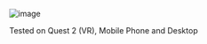 ![image](https://github.com/user-attachments/assets/c1e9ece1-d876-4006-a5fb-a0cd6bc03b4e)

Tested on Quest 2 (VR), Mobile Phone and Desktop
